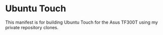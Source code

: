 
Ubuntu Touch
============

This manifest is for building Ubuntu Touch for the Asus TF300T using my private repository clones.

